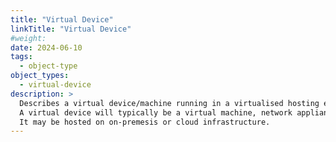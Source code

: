 ```yaml
---
title: "Virtual Device"
linkTitle: "Virtual Device"
#weight:
date: 2024-06-10
tags: 
  - object-type
object_types:
  - virtual-device
description: >
  Describes a virtual device/machine running in a virtualised hosting environment.
  A virtual device will typically be a virtual machine, network appliance or other piece of infrastructure that is addressable on the network.
  It may be hosted on on-premesis or cloud infrastructure. 
---
```



